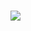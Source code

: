 <h1><a href="https://phygitalism.com/wp-content/uploads/2021/09/test2.usdz"><image src="https://phygitalism.com/wp-content/uploads/2021/09/Avatar-screen.png"></a></h1>
